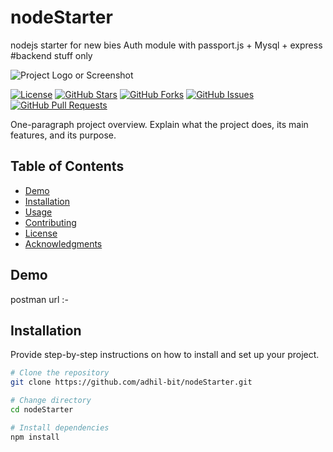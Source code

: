 # nodeStarter

nodejs starter for new bies
Auth module with passport.js + Mysql + express
#backend stuff only

![Project Logo or Screenshot](images/logo.png)

[![License](https://img.shields.io/badge/License-MIT-blue.svg)](LICENSE)
[![GitHub Stars](https://img.shields.io/github/stars/yourusername/yourproject)](https://github.com/yourusername/yourproject/stargazers)
[![GitHub Forks](https://img.shields.io/github/forks/yourusername/yourproject)](https://github.com/yourusername/yourproject/network/members)
[![GitHub Issues](https://img.shields.io/github/issues/yourusername/yourproject)](https://github.com/yourusername/yourproject/issues)
[![GitHub Pull Requests](https://img.shields.io/github/issues-pr/yourusername/yourproject)](https://github.com/yourusername/yourproject/pulls)

One-paragraph project overview. Explain what the project does, its main features, and its purpose.

## Table of Contents

- [Demo](#demo)
- [Installation](#installation)
- [Usage](#usage)
- [Contributing](#contributing)
- [License](#license)
- [Acknowledgments](#acknowledgments)

## Demo

postman url :- 

## Installation

Provide step-by-step instructions on how to install and set up your project.

```bash
# Clone the repository
git clone https://github.com/adhil-bit/nodeStarter.git

# Change directory
cd nodeStarter

# Install dependencies
npm install
